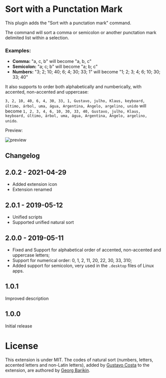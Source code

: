 # Sort with a Punctation Mark

This plugin adds the "Sort with a punctation mark" command.

The command will sort a comma or semicolon or another punctation mark delimited list within a selection.

### Examples:

* **Comma:** "a, c, b" will become "a, b, c"
* **Semicolon:** "a; c; b" will become "a; b; c"
* **Numbers:** "3; 2; 10; 40; 6; 4; 30; 33; 1" will become "1; 2; 3; 4; 6; 10; 30; 33; 40"

It also supports to order both alphabetically and numberically, with accented, non-accented and uppercase:

`3, 2, 10, 40, 6, 4, 30, 33, 1, Gustavo, julho, Klaus, keyboard, último, árbol, uma, água, Argentina, Ángelo, argelino, unido` will become `1, 2, 3, 4, 6, 10, 30, 33, 40, Gustavo, julho, Klaus, keyboard, último, árbol, uma, água, Argentina, Ángelo, argelino, unido`.

Preview:

![preview](https://media.giphy.com/media/lAuvwiWMz8wNZouF0O/giphy.gif)


## Changelog

## 2.0.2 - 2021-04-29
- Added extension icon
- Extension renamed

## 2.0.1 - 2019-05-12
- Unified scripts
- Supported unified natural sort

## 2.0.0 - 2019-05-11
- Fixed and Support for alphabetical order of accented, non-accented and uppercase letters;
- Support for numerical order: 0, 1, 2, 11, 20, 22, 30, 33, 310;
- Added support for semicolon, very used in the `.desktop` files of Linux apps.

## 1.0.1
Improved description

## 1.0.0
Initial release

# License

This extension is under MIT. The codes of natural sort (numbers, letters, accented letters and non-Latin letters), added by [Gustavo Costa](https://github.com/gusbemacbe) to the extension, are authored by [Georg Barikin](https://github.com/gebrkn). 
